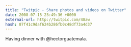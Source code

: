 ```yaml
---
title: "Twitpic - Share photos and videos on Twitter"
date: 2008-07-15 23:49:36 +0000
external-url: http://twitpic.com/48aw
hash: 87f41c9daf624b286fb0c48df73a4d37
---
```


Having dinner with @hectorguatemala. 
